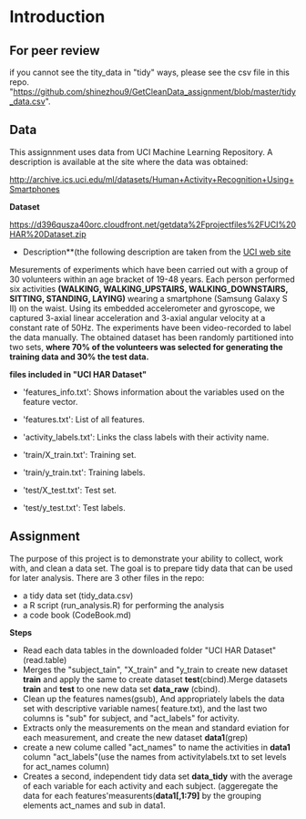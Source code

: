 Introduction
=======================================================
## For peer review
if you cannot see the tity_data in "tidy" ways, please
see the csv file in this repo. "https://github.com/shinezhou9/GetCleanData_assignment/blob/master/tidy_data.csv".

## Data

This assignnment uses data from UCI Machine Learning Repository. A  description is available at the site where the data was obtained: 

http://archive.ics.uci.edu/ml/datasets/Human+Activity+Recognition+Using+Smartphones



**Dataset**

https://d396qusza40orc.cloudfront.net/getdata%2Fprojectfiles%2FUCI%20HAR%20Dataset.zip

- Description**(the following description are taken from the [UCI web site](http://archive.ics.uci.edu/ml/datasets/Human+Activity+Recognition+Using+Smartphones)

Mesurements of experiments which have been carried out with a group of 30 volunteers within an age bracket of 19-48 years. Each person performed six activities **(WALKING, WALKING_UPSTAIRS, WALKING_DOWNSTAIRS, SITTING, STANDING, LAYING)** wearing a smartphone (Samsung Galaxy S II) on the waist. Using its embedded accelerometer and gyroscope, we captured 3-axial linear acceleration and 3-axial angular velocity at a constant rate of 50Hz. The experiments have been video-recorded to label the data manually. The obtained dataset has been randomly partitioned into two sets, **where 70% of the volunteers was selected for generating the training data and 30% the test data.**

**files included in "UCI HAR Dataset"**

- 'features_info.txt': Shows information about the variables used on the feature vector.

- 'features.txt': List of all features.

- 'activity_labels.txt': Links the class labels with their activity name.

- 'train/X_train.txt': Training set.

- 'train/y_train.txt': Training labels.

- 'test/X_test.txt': Test set.

- 'test/y_test.txt': Test labels.



## Assignment
The purpose of this project is to demonstrate your ability to collect, work with, and clean a data set. The goal is to prepare tidy data that can be used for later analysis. There are 3 other files in the repo:
- a tidy data set (tidy_data.csv)
- a R script (run_analysis.R) for performing the analysis
- a code book (CodeBook.md) 

**Steps**
- Read each data tables in the downloaded folder "UCI HAR Dataset"(read.table)
- Merges the "subject_tain", "X_train" and "y_train to create new dataset **train** and apply the same to create dataset **test**(cbind).Merge datasets **train** and **test** to one new data set **data_raw** (cbind).
- Clean up the features names(gsub), And appropriately labels the data set with descriptive variable names( feature.txt), and the last two columns is "sub" for subject, and "act_labels" for activity.
- Extracts only the measurements on the mean and standard eviation for each measurement, and create the new dataset **data1**(grep)
-  create a new colume called "act_names" to name the activities in **data1** column "act_labels"(use the names from activitylabels.txt to set levels for act_names column)
-  Creates a second, independent tidy data set **data_tidy** with the average of each variable for each activity and each subject. (aggeregate the data for each features'measurents(**data1[,1:79]** by the grouping elements act_names and sub in data1.



 
